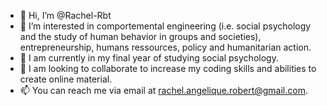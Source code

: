 - 👋 Hi, I’m @Rachel-Rbt
- 👀 I’m interested in comportemental engineering (i.e. social psychology and the study of human behavior in groups and societies), entrepreneurship, humans ressources, policy and humanitarian action. 
- 🌱 I am currently in my final year of studying social psychology.
- 💞️ I am looking to collaborate to increase my coding skills and abilities to create online material.
- 📫 You can reach me via email at rachel.angelique.robert@gmail.com.

<!---
Rachel-Rbt/Rachel-Rbt is a ✨ special ✨ repository because its `README.md` (this file) appears on your GitHub profile.
You can click the Preview link to take a look at your changes.
--->
